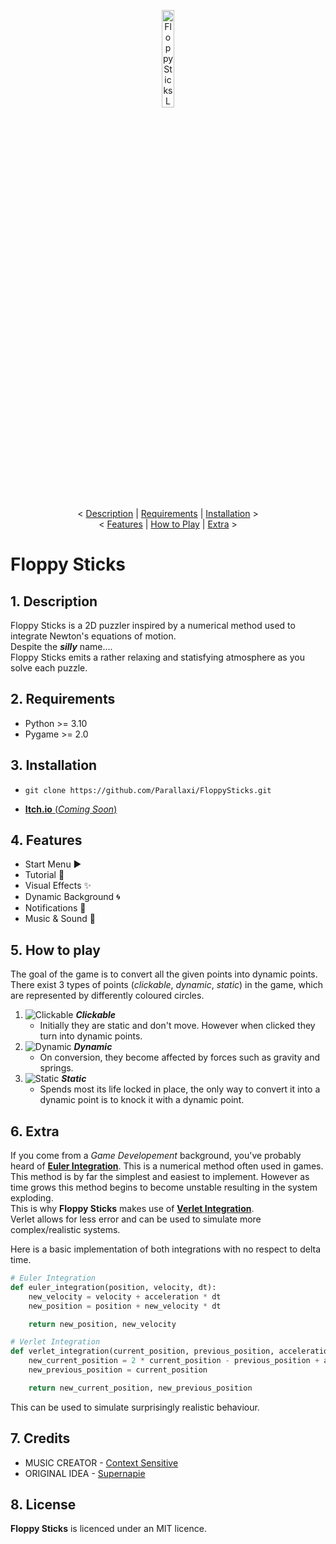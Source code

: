 <p align="center">
<img width="20%" src="assets/images/icon.ico" alt="Floppy Sticks Logo">
<br/>
<br/>
< <a href="#1-description">Description</a> | <a href="#2-requirements">Requirements</a> | <a href="#3-installation">Installation</a> >
<br/>
< <a href="#4-features">Features</a> | <a href="#5-how-to-play">How to Play</a> | <a href="#6-extra">Extra</a> >
</p>

# **Floppy Sticks**

## 1. Description

Floppy Sticks is a 2D puzzler inspired by a numerical method used to integrate Newton's equations of motion.\
Despite the ***silly*** name....\
Floppy Sticks emits a rather relaxing and statisfying atmosphere as you solve each puzzle.

## 2. Requirements

* Python >= 3.10
* Pygame >= 2.0

## 3. Installation

* ```
  git clone https://github.com/Parallaxi/FloppySticks.git
  ```
* [**Itch.io** (*Coming Soon*)](https://parallaxi.itch.io "Itch.io")

## 4. Features

* Start Menu :arrow_forward:
* Tutorial :dart:
* Visual Effects :sparkles:
* Dynamic Background :cyclone:
* Notifications :bell:
* Music & Sound :musical_note:

## 5. How to play

The goal of the game is to convert all the given points into dynamic points.
There exist 3 types of points (*clickable*, *dynamic*, *static*) in the game, which are represented by differently coloured circles.

1. <img src="assets/images/points/clickable.png" alt="Clickable"> ***Clickable***
   * Initially they are static and don't move. However when clicked they turn into dynamic points.
2. <img src="assets/images/points/dynamic.png" alt="Dynamic"> ***Dynamic***
   * On conversion, they become affected by forces such as gravity and springs.
3. <img src="assets/images/points/static.png" alt="Static"> ***Static***
   * Spends most its life locked in place, the only way to convert it into a dynamic point is to knock it with a dynamic point.

## 6. Extra

If you come from a *Game Developement* background, you've probably heard of [**Euler Integration**](https://en.wikipedia.org/wiki/Euler_method "Wikipedia"). This is a numerical method often used in games. This method is by far the simplest and easiest to implement. However as time grows this method begins to become unstable resulting in the system exploding.\
This is why **Floppy Sticks** makes use of [**Verlet Integration**](https://en.wikipedia.org/wiki/Verlet_integration "Wikipedia").\
Verlet allows for less error and can be used to simulate more complex/realistic systems.

Here is a basic implementation of both integrations with no respect to delta time.

```python
# Euler Integration
def euler_integration(position, velocity, dt):
    new_velocity = velocity + acceleration * dt
    new_position = position + new_velocity * dt

    return new_position, new_velocity
```

```python
# Verlet Integration
def verlet_integration(current_position, previous_position, acceleration, dt):
    new_current_position = 2 * current_position - previous_position + acceleration * dt * dt
    new_previous_position = current_position

    return new_current_position, new_previous_position
```

This can be used to simulate surprisingly realistic behaviour.

## 7. Credits

* MUSIC CREATOR - [Context Sensitive](https://www.youtube.com/c/ContextSensitive "YouTube Channel")
* ORIGINAL IDEA - [Supernapie](https://supernapie.com "Website")

## 8. License

**Floppy Sticks** is licenced under an MIT licence.
